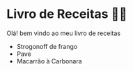 # Livro de Receitas :man_cook:

Olá! bem vindo ao meu livro de receitas 

* Strogonoff de frango
* Pave
* Macarrão à Carbonara

